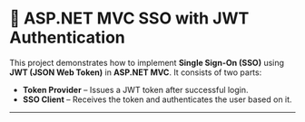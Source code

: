 ﻿# 🔐 ASP.NET MVC SSO with JWT Authentication

This project demonstrates how to implement **Single Sign-On (SSO)** using **JWT (JSON Web Token)** in **ASP.NET MVC**. It consists of two parts:

- **Token Provider** – Issues a JWT token after successful login.
- **SSO Client** – Receives the token and authenticates the user based on it.

---


